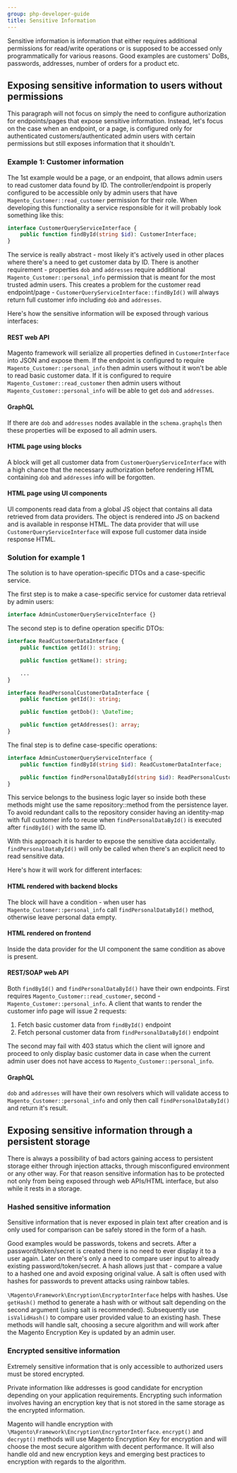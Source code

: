 ```yaml
---
group: php-developer-guide
title: Sensitive Information
---
```


Sensitive information is information that either requires additional permissions for read/write operations
or is supposed to be accessed only programmatically for various reasons.
Good examples are customers' DoBs, passwords, addresses, number of orders for a product etc.

## Exposing sensitive information to users without permissions
This paragraph will not focus on simply the need to configure authorization for endpoints/pages that expose sensitive
information. Instead, let's focus on the case when an endpoint, or a page, is configured only
for authenticated customers/authenticated admin users with certain permissions but still exposes information that
it shouldn't.

### Example 1: Customer information
The 1st example would be a page, or an endpoint, that allows admin users to read customer data found by ID.
The controller/endpoint is properly configured to be accessible only by admin users that have
`Magento_Customer::read_customer` permission for their role. When developing this functionality a service responsible
for it will probably look something like this:
```php
interface CustomerQueryServiceInterface {
    public function findById(string $id): CustomerInterface;
}
```
The service is really abstract - most likely it's actively used in other places where there's a need to get customer
data by ID. There is another requirement - properties
`dob` and `addresses` require additional `Magento_Customer::personal_info` permission that is meant for the most
trusted admin users. This creates a problem for the customer read endpoint/page -
`CustomerQueryServiceInterface::findById()` will always return full customer info including `dob` and `addresses`.

Here's how the sensitive information will be exposed through various interfaces:
#### REST web API
Magento framework will serialize all properties defined in `CustomerInterface` into JSON and expose them. If the endpoint
is configured to require `Magento_Customer::personal_info` then admin users without it won't be able to read basic
customer data. If it is configured to require `Magento_Customer::read_customer` then admin users without
`Magento_Customer::personal_info` will be able to get `dob` and `addresses`.
#### GraphQL
If there are `dob` and `addresses` nodes available in the `schema.graphqls` then these properties will be exposed to
all admin users.
#### HTML page using blocks
A block will get all customer data from `CustomerQueryServiceInterface` with a high chance that the necessary
authorization before rendering HTML containing `dob` and `addresses` info will be forgotten.
#### HTML page using UI components
UI components read data from a global JS object that contains all data retrieved from data providers.
The object is rendered into JS on backend and is available in response HTML.
The data provider that will use `CustomerQueryServiceInterface` will expose full customer data inside response HTML.

### Solution for example 1
The solution is to have operation-specific DTOs and a case-specific service.

The first step is to make a case-specific service for customer data retrieval by admin users:
```php
interface AdminCustomerQueryServiceInterface {}
```
The second step is to define operation specific DTOs:
```php
interface ReadCustomerDataInterface {
    public function getId(): string;

    public function getName(): string;

    ...
}

interface ReadPersonalCustomerDataInterface {
    public function getId(): string;

    public function getDob(): \DateTime;

    public function getAddresses(): array;
}
```
The final step is to define case-specific operations:
```php
interface AdminCustomerQueryServiceInterface {
    public function findById(string $id): ReadCustomerDataInterface;

    public function findPersonalDataById(string $id): ReadPersonalCustomerDataInterface;
}
```
This service belongs to the business logic layer so inside both these methods might use the same repository::method
from the persistence layer. To avoid redundant calls to the repository consider having an identity-map with full customer info
to reuse when `findPersonalDataById()` is executed after `findById()` with the same ID.

With this approach it is harder to expose the sensitive data accidentally. `findPersonalDataById()` will only be called
when there's an explicit need to read sensitive data.

Here's how it will work for different interfaces:
#### HTML rendered with backend blocks
The block will have a condition - when user has `Magento_Customer::personal_info` call `findPersonalDataById()` method,
otherwise leave personal data empty.
#### HTML rendered on frontend
Inside the data provider for the UI component the same condition as above is present.
#### REST/SOAP web API
Both `findById()` and `findPersonalDataById()` have their own endpoints. First requires `Magento_Customer::read_customer`,
second - `Magento_Customer::personal_info`. A client that wants to render the customer info page will issue 2 requests:

1. Fetch basic customer data from `findById()` endpoint
2. Fetch personal customer data from `findPersonalDataById()` endpoint

The second may fail with 403 status which the client will ignore and proceed to only display basic customer data in case
when the current admin user does not have access to `Magento_Customer::personal_info`.
#### GraphQL
`dob` and `addresses` will have their own resolvers which will validate access to `Magento_Customer::personal_info`
and only then call `findPersonalDataById()` and return it's result.

## Exposing sensitive information through a persistent storage
There is always a possibility of bad actors gaining access to persistent storage either through injection attacks,
through misconfigured environment or any other way. For that reason sensitive information has to be protected not
only from being exposed through web APIs/HTML interface, but also while it rests in a storage.

### Hashed sensitive information
Sensitive information that is never exposed in plain text after creation and is only used for comparison can be safely
stored in the form of a hash.

Good examples would be passwords, tokens and secrets. After a password/token/secret is created there is no need to ever
display it to a user again. Later on there's only a need to compare user input to already existing password/token/secret.
A hash allows just that - compare a value to a hashed one and avoid exposing original value. A salt is often used with
hashes for passwords to prevent attacks using rainbow tables.

`\Magento\Framework\Encryption\EncryptorInterface` helps with hashes. Use `getHash()` method to generate a hash with
or without salt depending on the second argument (using salt is recommended). Subsequently use `isValidHash()` to
compare user provided value to an existing hash. These methods will handle salt, choosing a secure algorithm and
will work after the Magento Encryption Key is updated by an admin user.

### Encrypted sensitive information
Extremely sensitive information that is only accessible to authorized users must be stored encrypted.

Private information like addresses is good candidate for encryption depending on your application requirements.
Encrypting such information involves having an encryption key that is not stored in the same storage as the encrypted
information.

Magento will handle encryption with `\Magento\Framework\Encryption\EncryptorInterface`. `encrypt()` and `decrypt()`
methods will use Magento Encryption Key for encryption and will choose the most secure algorithm with decent performance.
It will also handle old and new encryption keys and emerging best practices to encryption with regards to the algorithm.
